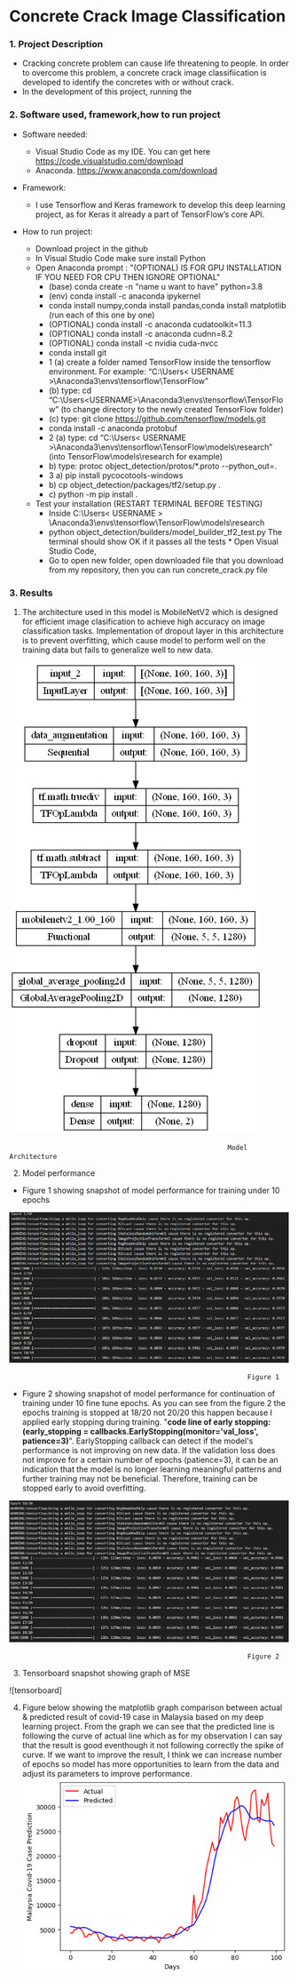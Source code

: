 # Concrete Crack Image Classification


### 1. Project Description
  * Cracking concrete problem can cause life threatening to people. In order to overcome this problem, a concrete crack image classifiication is developed to identify the concretes with or without crack.
  * In the development of this project, running the 
      
      
    

### 2. Software used, framework,how to run project
   * Software needed:
     * Visual Studio Code as my IDE. You can get here https://code.visualstudio.com/download
     * Anaconda. https://www.anaconda.com/download

   * Framework:
     * I use Tensorflow and Keras framework to develop this deep learning project, as for Keras it already a part of TensorFlow’s core API.
   
   * How to run project:
     * Download project in the github
     * In Visual Studio Code make sure install Python
     * Open Anaconda prompt : "(OPTIONAL) IS FOR GPU INSTALLATION IF YOU NEED FOR CPU THEN IGNORE OPTIONAL"
        * (base) conda create -n "name u want to have" python=3.8
        * (env) conda install -c anaconda ipykernel
        * conda install numpy,conda install pandas,conda install matplotlib (run each of this one by one)
        * (OPTIONAL) conda install -c anaconda cudatoolkit=11.3
        * (OPTIONAL) conda install -c anaconda cudnn=8.2
        * (OPTIONAL) conda install -c nvidia cuda-nvcc
        * conda install git
        * 1 (a) create a folder named TensorFlow inside the tensorflow environment. For example: “C:\Users\< USERNAME >\Anaconda3\envs\tensorflow\TensorFlow”
        * (b) type: cd “C:\Users\<USERNAME>\Anaconda3\envs\tensorflow\TensorFlow” (to change directory to the newly created TensorFlow folder) 
        * (c) type: git clone https://github.com/tensorflow/models.git
        * conda install -c anaconda protobuf
        * 2 (a) type: cd “C:\Users\< USERNAME >\Anaconda3\envs\tensorflow\TensorFlow\models\research” (into TensorFlow\models\research for example)
        * b) type: protoc object_detection/protos/*.proto --python_out=.
        * 3 a) pip install pycocotools-windows
        * b) cp object_detection/packages/tf2/setup.py .
        * c) python -m pip install .
      * Test your installation (RESTART TERMINAL BEFORE TESTING)  
         * Inside C:\Users\< USERNAME > \Anaconda3\envs\tensorflow\TensorFlow\models\research
         * python object_detection/builders/model_builder_tf2_test.py The terminal should show OK if it passes all the tests
    * Open Visual Studio Code, 
         * Go to open new folder, open downloaded file that you download from my repository, then you can run concrete_crack.py file
        

 
 
### 3. Results


1. The architecture used in this model is MobileNetV2 which is designed for efficient image clasification to achieve high accuracy on image classification tasks. Implementation of dropout layer in this architecture is to prevent overfitting, which cause model to perform well on the training data but fails to generalize well to new data.

![model_architecture](https://github.com/dalila28/concreate_crack_image_classification/blob/main/images/architecture.png)

                                                           Model Architecture


2. Model performance


  * Figure 1 showing snapshot of model performance for training under 10 epochs 


![model_performance1](https://github.com/dalila28/concreate_crack_image_classification/blob/main/images/model_training_performance1.png)
  
                                                                Figure 1


   * Figure 2 showing snapshot of model performance for continuation of training under 10 fine tune epochs. As you can see from the figure 2 the epochs training is stopped at 18/20 not 20/20 this happen because I applied early stopping during training. "**code line of early stopping: (early_stopping = callbacks.EarlyStopping(monitor='val_loss', patience=3)**". EarlyStopping callback can detect if the model's performance is not improving on new data. If the validation loss does not improve for a certain number of epochs (patience=3), it can be an indication that the model is no longer learning meaningful patterns and further training may not be beneficial. Therefore, training can be stopped early to avoid overfitting.


![model_performance2](https://github.com/dalila28/concreate_crack_image_classification/blob/main/images/model_finetune_p1.png)

                                                                Figure 2

3. Tensorboard snapshot showing graph of MSE

![tensorboard]


4. Figure below showing the matplotlib graph comparison between actual & predicted result of covid-19 case in Malaysia based on my deep learning project. From the graph we can see that the predicted line is following the curve of actual line which as for my observation I can say that the result is good eventhough it not following correctly the spike of curve. If we want to improve the result, I think we can increase number of epochs so model has more opportunities to learn from the data and adjust its parameters to improve performance.
![actual_vs_predicted](https://github.com/dalila28/covid19-case-prediction/blob/main/images/actual_vs_predicted.png)



